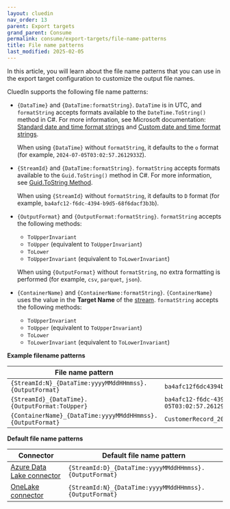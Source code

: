 ```yaml
---
layout: cluedin
nav_order: 13
parent: Export targets
grand_parent: Consume
permalink: consume/export-targets/file-name-patterns
title: File name patterns
last_modified: 2025-02-05
---
```


In this article, you will learn about the file name patterns that you can use in the export target configuration to customize the output file names.

CluedIn supports the following file name patterns:

- `{DataTime}` and `{DataTime:formatString}`. `DataTime` is in UTC, and `formatString` accepts formats available to the `DateTime.ToString()` method in C#. For more information, see Microsoft documentation: [Standard date and time format strings](https://learn.microsoft.com/en-us/dotnet/standard/base-types/standard-date-and-time-format-strings) and [Custom date and time format strings](https://learn.microsoft.com/en-us/dotnet/standard/base-types/custom-date-and-time-format-strings).

    When using `{DataTime}` without `formatString`, it defaults to the `o` format (for example, `2024-07-05T03:02:57.2612933Z`).

- `{StreamId}` and `{DataTime:formatString}`. `formatString` accepts formats available to the `Guid.ToString()` method in C#. For more information, see [Guid.ToString Method](https://learn.microsoft.com/en-us/dotnet/api/system.guid.tostring?view=net-8.0).

    When using `{StreamId}` without `formatString`, it defaults to `D` format (for example, `ba4afc12-f6dc-4394-b9d5-68f6dacf3b3b`).

- `{OutputFormat}` and `{OutputFormat:formatString}`. `formatString` accepts the following methods:

    - `ToUpperInvariant`
    - `ToUpper` (equivalent to `ToUpperInvariant`)
    - `ToLower`
    - `ToUpperInvariant` (equivalent to `ToLowerInvariant`)

    When using `{OutputFormat}` without `formatString`, no extra formatting is performed (for example, `csv`, `parquet`, `json`).

- `{ContainerName}` and `{ContainerName:formatString}`. `{ContainerName}` uses the value in the **Target Name** of the [stream](/consume/streams/create-a-stream#configure-an-export-target). `formatString` accepts the following methods:

    - `ToUpperInvariant`
    - `ToUpper` (equivalent to `ToUpperInvariant`)
    - `ToLower`
    - `ToLowerInvariant` (equivalent to `ToLowerInvariant`)

**Example filename patterns**

| File name pattern  | Example output  |
|--|--|
| `{StreamId:N}_{DataTime:yyyyMMddHHmmss}.{OutputFormat}` | `ba4afc12f6dc4394b9d568f6dacf3b3b_20240705030355.parquet` |
| `{StreamId}_{DataTime}.{OutputFormat:ToUpper}` | `ba4afc12-f6dc-4394-b9d5-68f6dacf3b3b_2024-07-05T03:02:57.2612933Z.PARQUET` |
| `{ContainerName}_{DataTime:yyyyMMddHHmmss}.{OutputFormat}` | `CustomerRecord_20240705030355.parquet` |

**Default file name patterns**

| Connector | Default file name pattern |
|--|--|
| [Azure Data Lake connector](/consume/export-targets/adl-connector) | `{StreamId:D}_{DataTime:yyyyMMddHHmmss}.{OutputFormat}` |
| [OneLake connector](/consume/export-targets/onelake-connector) | `{StreamId:N}_{DataTime:yyyyMMddHHmmss}.{OutputFormat}` |